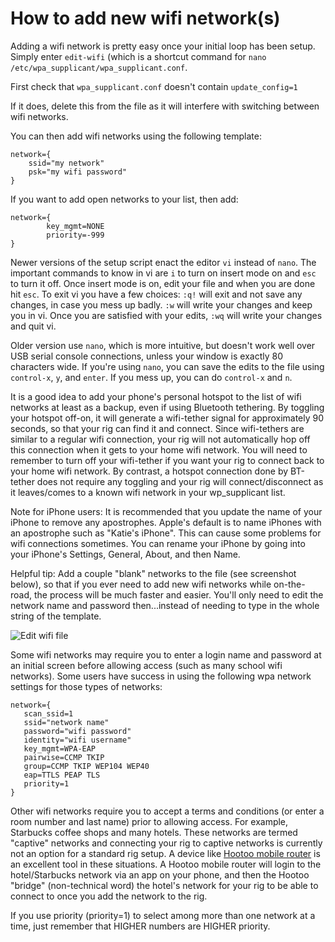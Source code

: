 # How to add new wifi network(s)

Adding a wifi network is pretty easy once your initial loop has been setup.  Simply enter `edit-wifi` (which is a shortcut command for `nano /etc/wpa_supplicant/wpa_supplicant.conf`.

First check that `wpa_supplicant.conf` doesn't contain `update_config=1`

If it does, delete this from the file as it will interfere with switching between wifi networks.

You can then add wifi networks using the following template:

```
network={
    ssid="my network"
    psk="my wifi password"
}
```


If you want to add open networks to your list, then add:

```
network={
        key_mgmt=NONE
        priority=-999
}
```

Newer versions of the setup script enact the editor `vi` instead of `nano`.  The important commands to know in vi are `i` to turn on insert mode on and `esc` to turn it off.   Once insert mode is on, edit your file and when you are done hit `esc`.   To exit vi you have a few choices: `:q!` will exit and not save any changes, in case you mess up badly.   `:w` will write your changes and keep you in vi.  Once you are satisfied with your edits, `:wq` will write your changes and quit vi.

Older version use `nano`, which is more intuitive, but doesn't work well over USB serial console connections, unless your window is exactly 80 characters wide.  If you're using `nano`, you can save the edits to the file using `control-x`, `y`, and `enter`.  If you mess up, you can do `control-x` and `n`.

It is a good idea to add your phone's personal hotspot to the list of wifi networks at least as a backup, even if using Bluetooth tethering.  By toggling your hotspot off-on, it will generate a wifi-tether signal for approximately 90 seconds, so that your rig can find it and connect.  Since wifi-tethers are similar to a regular wifi connection, your rig will not automatically hop off this connection when it gets to your home wifi network.  You will need to remember to turn off your wifi-tether if you want your rig to connect back to your home wifi network.  By contrast, a hotspot connection done by BT-tether does not require any toggling and your rig will connect/disconnect as it leaves/comes to a known wifi network in your wp_supplicant list.  

Note for iPhone users: It is recommended that you update the name of your iPhone to remove any apostrophes.  Apple's default is to name iPhones with an apostrophe such as "Katie's iPhone".  This can cause some problems for wifi connections sometimes.  You can rename your iPhone by going into your iPhone's Settings, General, About, and then Name.

Helpful tip:  Add a couple "blank" networks to the file (see screenshot below), so that if you ever need to add new wifi networks while on-the-road, the process will be much faster and easier.  You'll only need to edit the network name and password then...instead of needing to type in the whole string of the template. 

![Edit wifi file](../../Images/sample-wifi-file.png)

Some wifi networks may require you to enter a login name and password at an initial screen before allowing access (such as many school wifi networks).  Some users have success in using the following wpa network settings for those types of networks:

```
network={
   scan_ssid=1
   ssid="network name"
   password="wifi password"
   identity="wifi username"
   key_mgmt=WPA-EAP
   pairwise=CCMP TKIP
   group=CCMP TKIP WEP104 WEP40
   eap=TTLS PEAP TLS
   priority=1
}
```

Other wifi networks require you to accept a terms and conditions (or enter a room number and last name) prior to allowing access.  For example, Starbucks coffee shops and many hotels.  These networks are termed "captive" networks and connecting your rig to captive networks is currently not an option for a standard rig setup.  A device like [Hootoo mobile router](https://www.hootoo.com/network-devices.html) is an excellent tool in these situations.  A Hootoo mobile router will login to the hotel/Starbucks network via an app on your phone, and then the Hootoo "bridge" (non-technical word) the hotel's network for your rig to be able to connect to once you add the network to the rig.

If you use priority (priority=1)  to select among more than one network at a time, just remember that HIGHER numbers are HIGHER priority.  
